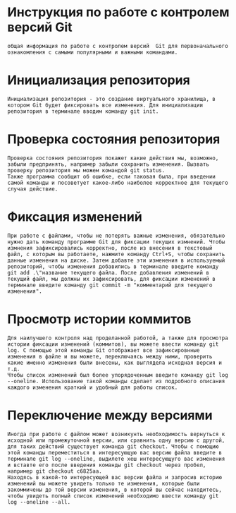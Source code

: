 # **Инструкция по работе с контролем версий Git**
    общая информация по работе с контролем версий  Git для первоначального ознакомления с самыми популярными и важными командами.
# Инициализация репозитория
    Инициализация репозитория - это создание виртуального хранилища, в котором Git будет фиксировать все изменения. Для инициализации репозитория в терминале вводим команду git init.
# Проверка состояния репозитория
    Проверка состояния репозитория покажет какие действия мы, возможно, забыли предпринять, например забыли сохранить изменения. Вызвать проверку репозитория мы можем командой git status.
    Также программа сообщит об ошибке, если таковая была, при введении самой команды и посоветует какое-либо наиболее корректное для текущего случая действие.
# Фиксация изменений
    При работе с файлами, чтобы не потерять важные изменения, обязательно нужно дать команду программе Git для фиксации текущих измнений. Чтобы измнения зафиксировались корректно, после из внесения в текстовый файл, с которым вы работаете, нажмите команду Ctrl+S, чтобы сохранить данные изменения на диске. Затем добавте эти изменения в используемый репозиторий, чтобы изменения добавились в терминале введите команду git add .\"название текущего файла. После добавления изменений в текущий файл, мы должны их зафиксировать, для фиксации изменений в терминале введите команду git commit -m "комментарий для текущего изменения". 
# Просмотр истории коммитов
    Для наилучшего контроля над проделанной работой, а также для просмотра истории фиксации изменений (коммитов), вы можете ввести команду git log. С помощью этой команды Git отображает все зафиксировнные изменения в файле и вы можете, переключаясь между ними, проверить какие именно изменения были внесены, как выглядела исходная версия и т.д. 
    Чтобы список изменений был более упорядоченным введите команду git log --oneline. Использование такой команды сделает из подробного описания каждого изменения краткий и удобный для работы список.
# Переключение между версиями
    Иногда при работе с файлом может возникунть необходимость вернуться к исходной или промежуточной версии, или сравнить одну версию с другой, для таких действий существует команда git checkout. Чтобы с помощию этой команды переместиться в интересующую вас версию файла введите в терминалe git log --oneline, выдилете хеш интересующуго вас изменения и вставте его после введения команды git checkout через пробел, например git checkout c6825aa.
    Находясь в какой-то интересующей вас версии файла и запросив историю изменений вы можете увидеть только те изменения, которые были закоммичены до той версии изменения, в которой вы сейчас находитесь, чтобы увидеть полный список изменений необходимо ввести команду git log --oneline --all.